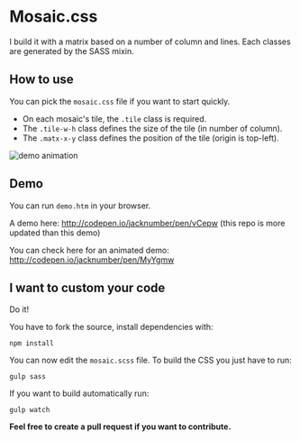 # Mosaic.css
I build it with a matrix based on a number of column and lines.
Each classes are generated by the SASS mixin.

## How to use
You can pick the `mosaic.css` file if you want to start quickly.
* On each mosaic's tile, the `.tile` class is required.
* The `.tile-w-h` class defines the size of the tile (in number of column).
* The `.matx-x-y` class defines the position of the tile (origin is top-left).

![demo animation](http://i.imgur.com/gmMsHil.gif)

## Demo
You can run `demo.htm` in your browser.

A demo here: http://codepen.io/jacknumber/pen/vCepw (this repo is more updated than this demo)

You can check here for an animated demo: http://codepen.io/jacknumber/pen/MyYgmw

## I want to custom your code
Do it!

You have to fork the source, install dependencies with:

    npm install

You can now edit the `mosaic.scss` file.
To build the CSS you just have to run:

    gulp sass

If you want to build automatically run:

    gulp watch

**Feel free to create a pull request if you want to contribute.**

